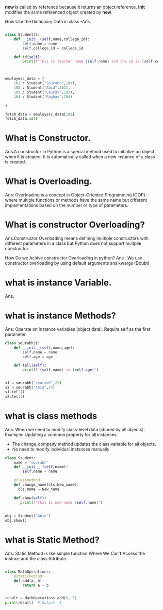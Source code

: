 __new__ is called by reference because it returns an object reference.
__init__ modifies the same referenced object created by __new__.
<!-- Python handles objects using references, unlike languages like C/C++ that use explicit pointers. -->


How Use the Dictionary Data in class
-Ans.

```.py

class Student():
    def __init__(self,name,college_id):
        self.name = name
        self.college_id = college_id

    def id(self):
        print(f"This is teacher name {self.name} and the id is {self.college_id} ")



employess_data = {
    101 : Student("Sourabh",101),
    102 : Student("Abid",102),
    103 : Student("Gaurav",103),
    104 : Student("Raghav",104)

}

fetch_data = employess_data[102]
fetch_data.id() 

``` 
# What is Constructor.
Ans.A constructor in Python is a special method used to initialize an object when it is created.
It is automatically called when a new instance of a class is created.

# What is Overloading.
Ans: Overloading is a concept in Object-Oriented Programming (OOP) where multiple functions or methods have the same name but different implementations based on the number or type of parameters.

# What is constructor Overloading?
Ans.Constructor Overloading means defining multiple constructors with different parameters in a class  but Python does not support multpile constructor.

How Do we Achive constructor Overloading in python?
Ans . We use constructor overloading by using default arguments ans kwargs (Doubt)

# what is instance Variable.
Ans.

# what is instance Methods?
Ans: Operate on instance variables (object data).
Require self as the first parameter.

```.py
class sourabh():
    def __init__(self,name,age):
        self.name = name
        self.age = age

    def tell(self):
        print(f"{self.name} is {self.age}")   


s1 = sourabh("sourabh",23)
s2 = sourabh("Abid",24)
s1.tell()
s2.tell()

```
# what is class methods
Ans: When we need to modify class-level data (shared by all objects).
Example: Updating a common property for all instances.

- The change_company method updates the class variable for all objects.
- No need to modify individual instances manually

```.py
class Student:
    name = "sourabh"
    def __init__ (self,name):
        self.name = name

    @classmethod
    def change_name(cls,New_name):
      cls.name = New_name

    def show(self):
       print(f"This is new name {self.name}")
         
       
obj = Student("Abid")
obj.show()

```
# what is Static Method?
Ans: Static Method is like simple function Where We Can't Access the instnce and the class Attribute.

```.py

class MathOperations:
    @staticmethod
    def add(a, b):
        return a + b


result = MathOperations.add(5, 3)
print(result)  # Output: 8

```
